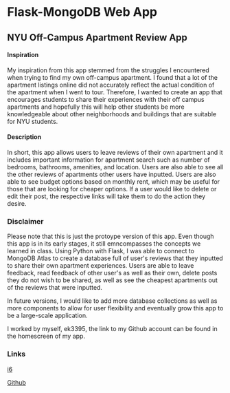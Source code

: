 # Flask-MongoDB Web App

## NYU Off-Campus Apartment Review App  
  
#### Inspiration  


My inspiration from this app stemmed from the struggles I encountered when trying to find my own off-campus apartment. I found that a lot of the apartment listings online did not accurately reflect the actual condition of the apartment when I went to tour. Therefore, I wanted to create an app that encourages students to share their experiences with their off campus apartments and hopefully this will help other students be more knowledgeable about other neighborhoods and buildings that are suitable for NYU students.  
  
#### Description  
  
In short, this app allows users to leave reviews of their own apartment and it includes important information for apartment search such as number of bedrooms, bathrooms, amenities, and location. Users are also able to see all the other reviews of apartments other users have inputted. Users are also able to see budget options based on monthly rent, which may be useful for those that are looking for cheaper options. If a user would like to delete or edit their post, the respective links will take them to do the action they desire. 
  
### Disclaimer  

  
Please note that this is just the protoype version of this app. Even though this app is in its early stages, it still emncompasses the concepts we learned in class. Using Python with Flask, I was able to connect to MongoDB Atlas to create a database full of user's reviews that they inputted to share their own apartment experiences. Users are able to leave feedback, read feedback of other user's as well as their own, delete posts they do not wish to be shared, as well as see the cheapest apartments out of the reviews that were inputted.  
  
In future versions, I would like to add more database collections as well as more components to allow for user flexibility and eventually grow this app to be a large-scale application.  
  
I worked by myself, ek3395, the link to my Github account can be found in the homescreen of my app.  
  

### Links  
  
[i6](https://i6.cims.nyu.edu/~ek3395/web-app-estherkangg/flask.cgi/)  
  
[Github](https://github.com/dbdesign-assignments-spring2023/web-app-estherkangg.git)

  
  


  

